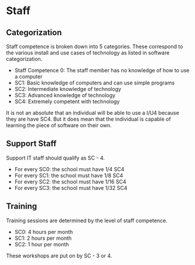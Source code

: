 # Staff

## Categorization

Staff competence is broken down into 5 categories. These correspond to the various install and use cases of technology as listed in software categorization.

* Staff Competence 0: The staff member has no knowledge of how to use a computer
* SC1: Basic knowledge of computers and can use simple programs
* SC2: Intermediate knowledge of technology
* SC3: Advanced knowledge of technology
* SC4: Extremely competent with technology

It is not an absolute that an individual will be able to use a I/U4 because they are have SC4. But it does mean that the individual is capable of learning the piece of software on their own.

## Support Staff

Support IT staff should qualify as SC - 4.

* For every SC0: the school must have 1/4 SC4
* For every SC1: the school must have 1/8 SC4
* For every SC2: the school must have 1/16 SC4
* For every SC3: the school must have 1/32 SC4

## Training

Training sessions are determined by the level of staff competence.

* SC0: 4 hours per month
* SC1: 2 hours per month
* SC2: 1 hour per month

These workshops are put on by SC - 3 or 4.
